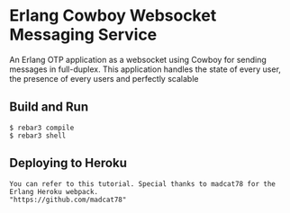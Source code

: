 # Erlang Cowboy Websocket Messaging Service

An Erlang OTP application as a websocket using Cowboy for sending messages in full-duplex. This application handles the state of every user, the presence of every users and perfectly scalable

## Build and Run

	$ rebar3 compile
	$ rebar3 shell
		
## Deploying to Heroku

	You can refer to this tutorial. Special thanks to madcat78 for the Erlang Heroku webpack.
	"https://github.com/madcat78"
